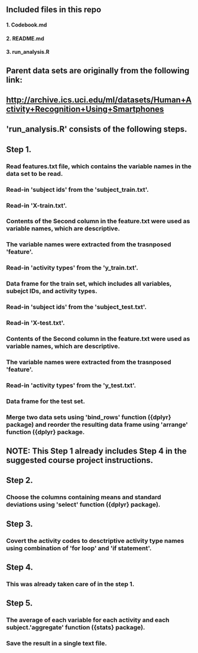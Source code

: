 ## Included files in this repo
#### 1. Codebook.md
#### 2. README.md
#### 3. run_analysis.R

## Parent data sets are originally from the following link:
## http://archive.ics.uci.edu/ml/datasets/Human+Activity+Recognition+Using+Smartphones


## 'run_analysis.R' consists of the following steps.

## Step 1. 
### Read features.txt file, which contains the variable names in the data set to be read.
### Read-in 'subject ids' from the 'subject_train.txt'.
### Read-in 'X-train.txt'.
### Contents of the Second column in the feature.txt were used as variable names, which are descriptive.
### The variable names were extracted from the trasnposed 'feature'.
### Read-in 'activity types' from the 'y_train.txt'.
### Data frame for the train set, which includes all variables, subejct IDs, and activity types. 
### Read-in 'subject ids' from the 'subject_test.txt'.
### Read-in 'X-test.txt'.
### Contents of the Second column in the feature.txt were used as variable names, which are descriptive.
### The variable names were extracted from the trasnposed 'feature'.
### Read-in 'activity types' from the 'y_test.txt'.
### Data frame for the test set.
### Merge two data sets using 'bind_rows' function ({dplyr} package) and reorder the resulting data frame using 'arrange' function ({dplyr} package.

## NOTE: This Step 1 already includes Step 4 in the suggested course project instructions.


## Step 2. 
### Choose the columns containing means and standard deviations using 'select' function ({dplyr} package).


## Step 3. ###
### Covert the activity codes to desctriptive activity type names using combination of 'for loop' and 'if statement'.


## Step 4. ###
### This was already taken care of in the step 1. 


## Step 5.
### The average of each variable for each activity and each subject.'aggregate' function ({stats} package). 
### Save the result in a single text file.

